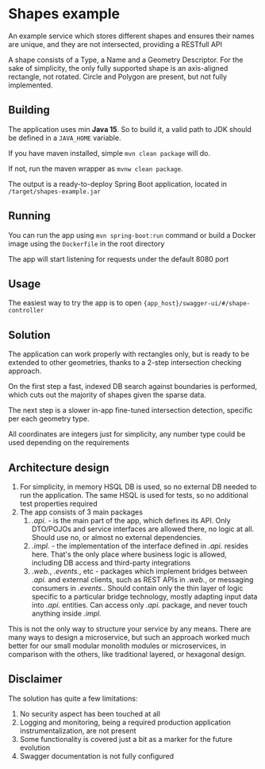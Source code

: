 # Shapes example
An example service which stores different shapes and ensures their names are unique, and they are not intersected,
providing a RESTfull API

A shape consists of a Type, a Name and a Geometry Descriptor.
For the sake of simplicity, the only fully supported shape is an axis-aligned rectangle, not rotated.
Circle and Polygon are present, but not fully implemented.

## Building
The application uses min **Java 15**. So to build it, a valid path to JDK should be defined in a `JAVA_HOME` variable.

If you have maven installed, simple `mvn clean package` will do.

If not, run the maven wrapper as `mvnw clean package`.

The output is a ready-to-deploy Spring Boot application, located in `/target/shapes-example.jar`

## Running
You can run the app using `mvn spring-boot:run` command
or build a Docker image using the `Dockerfile` in the root directory

The app will start listening for requests under the default 8080 port

## Usage
The easiest way to try the app is to open `{app_host}/swagger-ui/#/shape-controller`

## Solution

The application can work properly with rectangles only, but is ready to be extended to other geometries,
thanks to a 2-step intersection checking approach.

On the first step a fast, indexed DB search against boundaries is performed, 
which cuts out the majority of shapes given the sparse data.

The next step is a slower in-app fine-tuned intersection detection, specific per each geometry type.

All coordinates are integers just for simplicity, any number type could be used depending on the requirements

## Architecture design

 1. For simplicity, in memory HSQL DB is used, so no  external DB needed to run the application. 
    The same HSQL is used for tests, so no additional test properties required
 1. The app consists of 3 main packages
    1. *.api.* - is the main part of the app, which defines its API. 
       Only DTO/POJOs and service interfaces are allowed there, no logic at all. 
       Should use no, or almost no external dependencies.
    1. *.impl.* - the implementation of the interface defined in *.api.* resides here. 
       That's the only place where business logic is allowed, including DB access and third-party integrations
    1. *.web.*, *.events.*, etc - packages which implement bridges between *.api.* and external clients, 
       such as REST APIs in *.web.*, or messaging consumers in *.events.*. 
       Should contain only the thin layer of logic specific to a particular bridge technology, 
       mostly adapting input data into *.api.* entities. Can access only *.api.* package, 
       and never touch anything inside *.impl.*
       
This is not the only way to structure your service by any means. There are many ways to design a microservice,
but such an approach worked much better for our small modular monolith modules or microservices,
in comparison with the others, like traditional layered, or hexagonal design.

## Disclaimer

The solution has quite a few limitations:
 1. No security aspect has been touched at all
 1. Logging and monitoring, being a required production application instrumentalization, are not present
 1. Some functionality is covered just a bit as a marker for the future evolution
 1. Swagger documentation is not fully configured